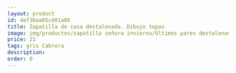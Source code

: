 ```yaml
---
layout: product
id: 4ef30aa05cd01a05
title: Zapatilla de casa destalonada. Dibujo topos
image: img/productos/zapatilla señora invierno/Últimos pares destalonada/Zapatilla de casa destalonada. Dibujo topos=21=gris Cabrera.webp
price: 21
tags: gris Cabrera
description: 
order: 0
---
```

